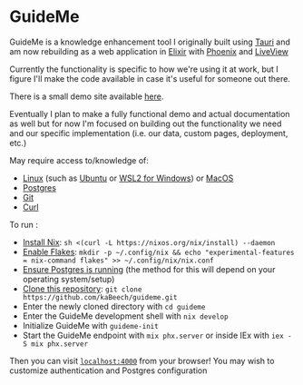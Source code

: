 # GuideMe

GuideMe is a knowledge enhancement tool I originally built using
[Tauri](https://tauri.app/) and am now rebuilding as a web application in
[Elixir](https://elixir-lang.org/) with
[Phoenix](https://phoenixframework.org/) and
[LiveView](https://github.com/phoenixframework/phoenix_live_view)

Currently the functionality is specific to how we're using it at work, but I
figure I'll make the code available in case it's useful for someone out there.

There is a small demo site available [here](https://guideme.gigalixirapp.com/).

Eventually I plan to make a fully functional demo and actual documentation as 
well but for now I'm focused on building out the functionality we need and our
specific implementation (i.e. our data, custom pages, deployment, etc.)

May require access to/knowledge of: 

  * [Linux](https://linux.org/) (such as [Ubuntu](https://ubuntu.com/) or
    [WSL2 for Windows](https://learn.microsoft.com/en-us/windows/wsl/install))
    or [MacOS](https://www.apple.com/macos/)
  * [Postgres](https://postgresql.org/)
  * [Git](https://git-scm.com/)
  * [Curl](https://curl.se/)

To run :
  
  * [Install Nix](https://nixos.org/download/):
    `sh <(curl -L https://nixos.org/nix/install) --daemon`
  * [Enable Flakes](https://nixos.wiki/wiki/Flakes):
    `mkdir -p ~/.config/nix && echo "experimental-features = nix-command flakes" >> ~/.config/nix/nix.conf`
  * [Ensure Postgres is running](https://www.postgresql.org/docs/current/tutorial-start.html)
    (the method for this will depend on your operating system/setup)
  * [Clone this repository](https://docs.github.com/en/repositories/creating-and-managing-repositories/cloning-a-repository):
    `git clone https://github.com/kaBeech/guideme.git`
  * Enter the newly cloned directory with `cd guideme`
  * Enter the GuideMe development shell with `nix develop`
  * Initialize GuideMe with `guideme-init`
  * Start the GuideMe endpoint with `mix phx.server` or inside IEx with
    `iex -S mix phx.server`

Then you can visit [`localhost:4000`](http://localhost:4000) from your browser!
You may wish to customize authentication and Postgres configuration
